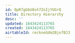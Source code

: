 ```yaml
---
id: 0pR7gbbU8sh7ZoIjYUGrQ
title: Directory Hierarchy
desc: ''
updated: 1643424113765
created: 1643424113765
airtableId: reckneGdm2BjofBJ3
---
```


